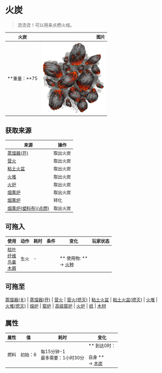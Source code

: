 # 火炭  
> 烫烫烫！可以用来点燃火绒。  
  
  火炭  |   图片   
 ----  |  ----:   
 **重量：**75  |  <img decoding="async" src="Sprite/Embers.png" href="a.md" style="max-width:300px;max-height:300px;">   
  
## 获取来源  
来源  |  操作  
----  |  ----  
[蒸馏器(开)](AlembicOn.md)  |  取出火炭  
[营火](Campfire.md)  |  取出火炭  
[粘土火盆](ClayFirePit.md)  |  取出火炭  
[火堆](Fire.md)  |  取出火炭  
[火炉](Stove.md)  |  取出火炭  
[烟熏炉](Smoker.md)  |  取出火炭  
[烟熏炉](Smoker.md)  |  转化  
[烟熏炉(塑料布)(点燃)](SmokerPlastic.md)  |  取出火炭  
## 可拖入  
使用  |  动作  |  耗时  |  条件  |  变化  |  玩家状态  
----  |  ----  |  ----  |  ----  |  ----  |  ----  
[枯叶](LeavesDry.md)<br>[纤维](Fibers.md)<br>[鸟巢](Nest.md)<br>[木屑](WoodShavings.md)  |  生火<br>  |  -  |    |  <br>** 使用物: **<br>→ [火种](TinderLit.md)  |    
## 可拖至  
[蒸馏器(关)](AlembicOff.md) | [蒸馏器(开)](AlembicOn.md) | [营火](Campfire.md) | [营火(熄灭)](CampfireExtinguished.md) | [粘土火盆](ClayFirePit.md) | [粘土火盆(熄灭)](ClayFirePitExtinguished.md) | [火堆](Fire.md) | [火堆(熄灭)](FireExtinguished.md) | [熔炉](Forge.md) | [窑炉](Kiln.md) | [高级窑炉](KilnAdvanced.md) | [火炉](Stove.md) | [纸](Papers.md) | [木材](Wood.md)  
## 属性   
属性  |  值  |  耗时  |  变化  
----  |  ----  |  ----  |  ----  
燃料  |  初始：6  |  每15分钟-1<br>最多需要：1小时30分  |  ** 到达0时： **<br><br>** 自身 **<br>→ [木炭](Charcoal.md)  


<script>document.title="火炭 - 卡牌生存百科 Card Survival Wiki";</script>